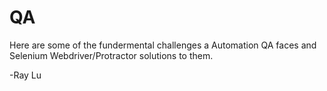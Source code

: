 # QA


Here are some of the fundermental challenges a Automation QA faces and Selenium Webdriver/Protractor solutions to them.

-Ray Lu
